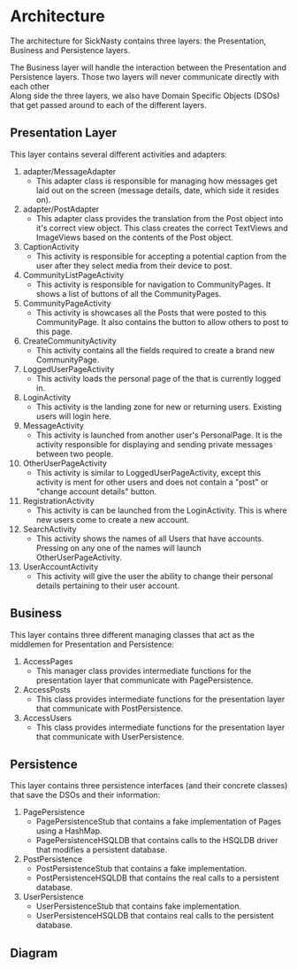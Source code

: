 # Architecture
The architecture for SickNasty contains three layers: the Presentation, Business and Persistence layers.  
  

The Business layer will handle the interaction between the Presentation and Persistence layers. Those two layers will never communicate directly with each other  
Along side the three layers, we also have Domain Specific Objects (DSOs) that get passed around to each of the different layers.  
  
## Presentation Layer
This layer contains several different activities and adapters:
1. adapter/MessageAdapter
    - This adapter class is responsible for managing how messages get laid out on the screen (message details, date, which side it resides on).
2. adapter/PostAdapter
    - This adapter class provides the translation from the Post object into it's correct view object. This class creates the correct TextViews and ImageViews based on the contents of the Post object.
3. CaptionActivity
    - This activity is responsible for accepting a potential caption from the user after they select media from their device to post.
4. CommunityListPageActivity
    - This activity is responsible for navigation to CommunityPages. It shows a list of buttons of all the CommunityPages.
5. CommunityPageActivity
    - This activity is showcases all the Posts that were posted to this CommunityPage. It also contains the button to allow others to post to this page.
6. CreateCommunityActivity
    - This activity contains all the fields required to create a brand new CommunityPage.
7. LoggedUserPageActivity
    - This activity loads the personal page of the that is currently logged in.
8. LoginActivity
    - This activity is the landing zone for new or returning users. Existing users will login here.
9. MessageActivity
    - This activity is launched from another user's PersonalPage. It is the activity responsible for displaying and sending private messages between two people.
10. OtherUserPageActivity
    - This activity is similar to LoggedUserPageActivity, except this activity is ment for other users and does not contain a "post" or "change account details" button.
11. RegistrationActivity
    - This activity is can be launched from the LoginActivity. This is where new users come to create a new account.
12. SearchActivity
    - This activity shows the names of all Users that have accounts. Pressing on any one of the names will launch OtherUserPageActivity.
13. UserAccountActivity
    - This activity will give the user the ability to change their personal details pertaining to their user account.
  
## Business
This layer contains three different managing classes that act as the middlemen for Presentation and Persistence:
1. AccessPages
    - This manager class provides intermediate functions for the presentation layer that communicate with PagePersistence.
2. AccessPosts
    - This class provides intermediate functions for the presentation layer that communicate with PostPersistence.
3. AccessUsers
    - This class provides intermediate functions for the presentation layer that communicate with UserPersistence.
  
## Persistence
This layer contains three persistence interfaces (and their concrete classes) that save the DSOs and their information:
1. PagePersistence
    - PagePersistenceStub that contains a fake implementation of Pages using a HashMap.
    - PagePersistenceHSQLDB that contains calls to the HSQLDB driver that modifies a persistent database.
2. PostPersistence
    - PostPersistenceStub that contains a fake implementation.
    - PostPersistenceHSQLDB that contains the real calls to a persistent database.
3. UserPersistence
    - UserPersistenceStub that contains fake implementation.
    - UserPersistenceHSQLDB that contains real calls to the persistent database.
  
## Diagram
